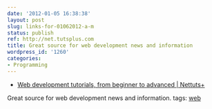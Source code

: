 ```yaml
---
date: '2012-01-05 16:38:38'
layout: post
slug: links-for-01062012-a-m
status: publish
ref: http://net.tutsplus.com
title: Great source for web development news and information
wordpress_id: '1260'
categories:
- Programming
---
```





  * [Web development tutorials, from beginner to advanced | Nettuts+](http://net.tutsplus.com)


Great source for web development news and information.
 tags:                      [web](http://www.diigo.com/user/eobrain/web)




